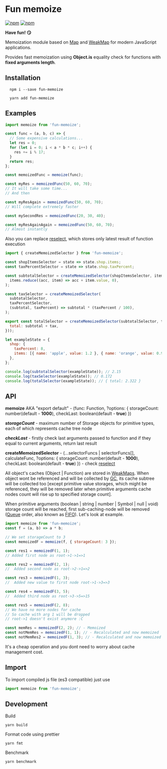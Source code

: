 # Fun memoize

[![npm](https://img.shields.io/npm/v/fun-memoize.svg)](https://www.npmjs.com/package/fun-memoize)
[![npm](https://img.shields.io/npm/dm/fun-memoize.svg)](https://www.npmjs.com/package/fun-memoize)

**Have fun! 😏**

Memoization module based on [Map](https://developer.mozilla.org/en-US/docs/Web/JavaScript/Reference/Global_Objects/Map) and [WeakMap](https://developer.mozilla.org/en-US/docs/Web/JavaScript/Reference/Global_Objects/WeakMap) for modern JavaScript applications.

Provides fast memoization using **Object.is** equality check for functions with **fixed arguments length**.

## Installation

```shell
  npm i --save fun-memoize
```

```shell
  yarn add fun-memoize
```

## Examples

```javascript
import memoize from 'fun-memoize';

const func = (a, b, c) => {
  // Some expensive calculations...
  let res = 0;
  for (let i = 0; i < a * b * c; i++) {
    res += i % 17;
  }
  return res;
};

const memoizedFunc = memoize(func);

const myRes = memoizedFunc(50, 60, 70);
// It will take some time...
// And then

const myResAgain = memoizedFunc(50, 60, 70);
// Will complete extremely faster

const mySecondRes = memoizedFunc(20, 30, 40);

const myResAgainAgain = memoizedFunc(50, 60, 70);
// Almost instantly
```

Also you can replace [reselect](https://github.com/reactjs/reselect), which stores only latest result of function execution

```javascript
import { createMemoizedSelector } from 'fun-memoize';

const shopItemsSelector = state => state.shop.items;
const taxPercentSelector = state => state.shop.taxPercent;

const subtotalSelector = createMemoizedSelector(shopItemsSelector, items =>
  items.reduce((acc, item) => acc + item.value, 0),
);

const taxSelector = createMemoizedSelector(
  subtotalSelector,
  taxPercentSelector,
  (subtotal, taxPercent) => subtotal * (taxPercent / 100),
);

export const totalSelector = createMemoizedSelector(subtotalSelector, taxSelector, (subtotal, tax) => ({
  total: subtotal + tax,
}));

let exampleState = {
  shop: {
    taxPercent: 8,
    items: [{ name: 'apple', value: 1.2 }, { name: 'orange', value: 0.95 }],
  },
};

console.log(subtotalSelector(exampleState)); // 2.15
console.log(taxSelector(exampleState)); // 0.172
console.log(totalSelector(exampleState)); // { total: 2.322 }
```

## API

**memoize** AKA "export default" - (func: Function, ?options: { storageCount: number(default - **1000**), checkLast: boolean(default - **true**) })

**_storageCount_** - maximum number of Storage objects for primitive types, each of which represents cache tree node

**_checkLast_** - firstly check last arguments passed to function and if they equal to current arguments, return last result

**createMemoizedSelector** - (...selectorFuncs | selectorFuncs[], calculateFunc, ?options: { storageCount: number(default - **1000**), checkLast: boolean(default - **true**) }) - check [reselect](https://github.com/reactjs/reselect#createMemoizedSelectorinputselectors--inputselectors-resultfunc)

All object's caches (Object | Function) are stored in [WeakMaps](https://developer.mozilla.org/en-US/docs/Web/JavaScript/Reference/Global_Objects/WeakMap). When object wont be referenced and will be collected by [GC](https://developer.mozilla.org/en-US/docs/Web/JavaScript/Memory_Management), its cache subtree will be collected too [except primitive value storages, which might be referenced, they will be removed later when primitive arguments cache nodes count will rise up to specified storage count].

When primitive arguments (boolean | string | number | Symbol | null | void) storage count will be reached, first sub-caching-node will be removed ([Queue](<https://en.wikipedia.org/wiki/Queue_(abstract_data_type)>) order, also known as [FIFO](<https://en.wikipedia.org/wiki/FIFO_(computing_and_electronics)>)). Let's look at example.

```javascript
import memoize from 'fun-memoize';
const f = (a, b) => a * b;

// We set storageCount to 3
const memoizedF = memoize(f, { storageCount: 3 });

const res1 = memoizedF(1, 1);
// Added first node as root->1->1=>1

const res2 = memoizedF(2, 1);
//  Added second node as root->2->1=>2

const res3 = memoizedF(1, 3);
//  Added new value to first node root->1->3=>3

const res4 = memoizedF(3, 5);
//  Added third node as root->3->5=>15

const res5 = memoizedF(2, 8);
// We have no more nodes for cache
// So cache with arg 1 will be dropped
// root->1 doesn't exist anymore :C

const memRes = memoizedF(2, 2); // - Memoized
const notMemRes = memoizedF(1, 1); // - Recalculated and now memoized
const notMemRes2 = memoizedF(1, 3); // - Recalculated and now memoized
```

It's a cheap operation and you dont need to worry about cache management cost.

## Import

To import compiled js file (es3 compatible) just use

```javascript
import memoize from 'fun-memoize';
```

## Development

Build

```
yarn build
```

Format code using prettier

```
yarn fmt
```

Benchmark

```
yarn benchmark
```

